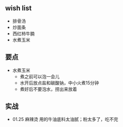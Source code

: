 
## wish list
+ 排骨汤
+ 炒面条
+ 西红柿牛腩
+ 水煮玉米

## 要点
+ 水煮玉米
  + 煮之前可以泡一会儿
  + 水开后放点盐和碳酸钠，中小火煮15分钟
  + 煮好后不要泡水，捞出来放着
## 实战
+ 01.25 麻辣烫  用的牛油底料太油腻；粉太多了，吃不完
